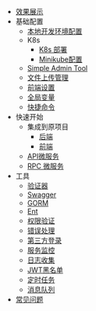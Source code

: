 * [效果展示](simple-admin/zh-cn/docs/screenshot.md)
* 基础配置
  * [本地开发环境配置](simple-admin/zh-cn/docs/env_setting.md)
  * K8s
    * [K8s 部署](simple-admin/zh-cn/docs/k8s-deploy.md)
    * [Minikube配置](simple-admin/zh-cn/docs/minikube.md)
  * [Simple Admin Tool](simple-admin/zh-cn/docs/simple-admin-tools.md)
  * [文件上传管理](/simple-admin/zh-cn/docs/file_manager.md)
  * [前端设置](/simple-admin/zh-cn/docs/web-setting.md)
  * [全局变量](/simple-admin/zh-cn/docs/global_vars.md)
  * [快捷命令](/simple-admin/zh-cn/docs/quickcmd.md)
* 快速开始
  * 集成到原项目
    * [后端](simple-admin/zh-cn/docs/quick_develop_example.md)
    * [前端](simple-admin/zh-cn/docs/web_develop_example.md)
  * [API微服务](simple-admin/zh-cn/docs/api_example.md)
  * [RPC 微服务](simple-admin/zh-cn/docs/rpc_example.md)
* 工具
  * [验证器](/simple-admin/zh-cn/docs/validator.md)
  * [Swagger](simple-admin/zh-cn/docs/swagger.md)
  * [GORM](simple-admin/zh-cn/docs/gorm.md)
  * [Ent](simple-admin/zh-cn/docs/ent.md)
  * [权限验证](simple-admin/zh-cn/docs/authorization.md)
  * [错误处理](simple-admin/zh-cn/docs/error_handling.md)
  * [第三方登录](simple-admin/zh-cn/docs/oauth.md)
  * [服务监控](simple-admin/zh-cn/docs/prometheus.md)
  * [日志收集](simple-admin/zh-cn/docs/log-collection.md)
  * [JWT黑名单](simple-admin/zh-cn/docs/jwt_blacklist.md)
  * [定时任务](simple-admin/zh-cn/docs/cron.md)
  * [消息队列](simple-admin/zh-cn/docs/rocketmq.md)
* [常见问题](simple-admin/zh-cn/docs/FAQ.md) 